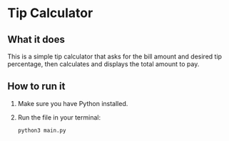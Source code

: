 # Tip Calculator

## What it does
This is a simple tip calculator that asks for the bill amount and desired tip percentage, then calculates and displays the total amount to pay.

## How to run it
1. Make sure you have Python installed.
2. Run the file in your terminal:

   ```bash
   python3 main.py